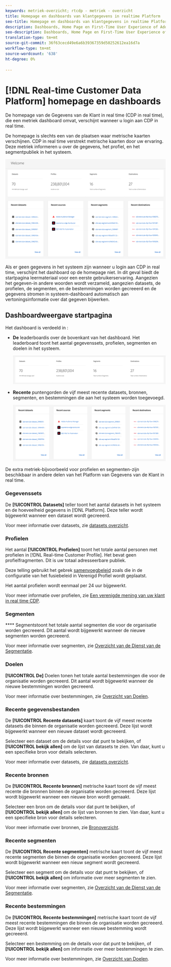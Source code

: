 ```yaml
---
keywords: metriek-overzicht; rtcdp - metriek - overzicht
title: Homepage en dashboards van klantgegevens in realtime Platform
seo-title: Homepage en dashboards van klantgegevens in realtime Platform
description: Dashboards, Home Page en First-Time User Experience of Adobe Experience Platform
seo-description: Dashboards, Home Page en First-Time User Experience of Adobe Experience Platform
translation-type: tm+mt
source-git-commit: 36f63cecd49e6a6b39367359d50252612ea16d7a
workflow-type: tm+mt
source-wordcount: '638'
ht-degree: 0%

---
```



# [!DNL Real-time Customer Data Platform] homepage en dashboards

De homepage van de Gegevens van de Klant in real time (CDP in real time), die een metriek dashboard omvat, verschijnt wanneer u login aan CDP in real time.

De homepage is slechts een van de plaatsen waar metrische kaarten verschijnen. CDP in real time verstrekt metrische kaarten door uw ervaring. Deze metriek informeren u over de gegevens, het profiel, en het segmentpubliek in het systeem.

![afbeelding](assets/home.png)

Als er geen gegevens in het systeem zijn wanneer u login aan CDP in real time, verschijnt het dashboard op de homepage niet. In dit geval biedt de startpagina leermateriaal voor een eerste gebruikerservaring. Aangezien het gegeven-in andere woorden wordt verzameld, aangezien <!--sources-->datasets, de profielen, de segmenten, en de bestemmingen worden gecreeerd en de gegevens stromen in systeem-dashboard automatisch aan vertoningsinformatie over dat gegeven<!-- in metric cards--> bijwerken.

## Dashboardweergave startpagina

<!--The dashboard shows information in several areas. Each category of information displays for the time range shown beneath the data.-->

Het dashboard is verdeeld in <!-- two areas.-->:

* **De** leaderboardis over de bovenkant van het dashboard. Het leaderboard toont het aantal gegevenssets, profielen, segmenten en doelen in het systeem.

   ![afbeelding](assets/leaderboard.png)

<!-- * **Metric cards** display beneath the leaderboard. Metric cards show additional information, such as percentages or trends. Metric cards appear as data is collected.
    ![image](assets/home-metrics.jpg)
Some information is shown in different ways on both the leaderboard and metric cards. -->
* **Recente** puntengorden de vijf meest recente datasets, bronnen, segmenten, en bestemmingen die aan het systeem worden toegevoegd.

   ![afbeelding](assets/recent.png)

De extra metriek-bijvoorbeeld voor profielen en segmenten-zijn beschikbaar in andere delen van het Platform van Gegevens van de Klant in real time.

### Gegevenssets

De **[!UICONTROL Datasets]** teller toont het aantal datasets in het systeem en de hoeveelheid gegevens in [!DNL Platform]. Deze teller wordt bijgewerkt wanneer een dataset wordt gecreeerd.

Voor meer informatie over datasets, zie [datasets overzicht](../catalog/datasets/overview.md).

### Profielen

Het aantal **[!UICONTROL Profielen]** toont het totale aantal personen met profielen in [!DNL Real-time Customer Profile]. Het bevat geen profielfragmenten. Dit is uw totaal adresseerbare publiek.

Deze telling gebruikt het gebrek [samenvoegbeleid](profile/merge-policies.md) zoals die in de configuratie van het fusiebeleid in Verenigd Profiel wordt geplaatst.

Het aantal profielen wordt eenmaal per 24 uur bijgewerkt.

Voor meer informatie over profielen, zie [Een verenigde mening van uw klant in real time CDP](profile/profile-overview.md).

### Segmenten

**** Segmentstoont het totale aantal segmenten die voor de organisatie worden gecreeerd. Dit aantal wordt bijgewerkt wanneer de nieuwe segmenten worden gecreeerd.

Voor meer informatie over segmenten, zie [Overzicht van de Dienst van de Segmentatie](segmentation/segmentation-overview.md).

### Doelen

**[!UICONTROL De]** Doelen tonen het totale aantal bestemmingen die voor de organisatie worden gecreeerd. Dit aantal wordt bijgewerkt wanneer de nieuwe bestemmingen worden gecreeerd.

Voor meer informatie over bestemmingen, zie [Overzicht van Doelen](destinations/overview.md).

<!-- ### Successful profile records

In the leaderboard **[!UICONTROL Successful profile records]** shows the total number of records that have been successfully processed into the profile.

There is also a metric card that shows the percentage of successful records. Select **[!UICONTROL View datasets]** to see more details about the profile records. Hover over the colored area of the graph to see additional details:

![image](assets/home-profilerecords-details.PNG)

The number of successful profile records is updated hourly. 

For more information about profiles, see [A unified view of your customer in Real-time CDP](profile/profile-overview.md).

### Total profile records

The **[!UICONTROL Total profile records]** metric card shows the total number of data records enabled to feed into the profiles, and the percentage that are successful, updated once per day. This does not include all data in the data lake, because some data might not be enabled to feed into the profiles.

 Hover over the colored area of the graph to see additional details about the successful profiles:

![image](assets/home-profile-details.PNG)

Select **[!UICONTROL View profiles]** to see more details about the profile records.

For more information about profiles, see [A unified view of your customer in Real-time CDP](profile/profile-overview.md).

For more information about viewing a specific profile, see [Profile viewer](profile/profile-viewer.md).

### Failed profile records

In the leaderboard, **[!UICONTROL Failed profile records]** counts the number of records that failed to process into the profile.

The **[!UICONTROL Failed profile records]** metric card shows this count, and includes a graphical representation that helps you see how failures have trended during the time shown below the graphic. This chart is updated hourly. Select **[!UICONTROL View datasets]** to see more details about the profile records.

The number of failed profile records is updated hourly. -->

### Recente gegevensbestanden

De **[!UICONTROL Recente datasets]** kaart toont de vijf meest recente datasets die binnen de organisatie worden gecreeerd. Deze lijst wordt bijgewerkt wanneer een nieuwe dataset wordt gecreeerd.

Selecteer een dataset om de details voor dat punt te bekijken, of **[!UICONTROL bekijk allen]** om de lijst van datasets te zien. Van daar, kunt u een specifieke bron voor details selecteren.

Voor meer informatie over datasets, zie [datasets overzicht](../catalog/datasets/overview.md).

### Recente bronnen

De **[!UICONTROL Recente bronnen]** metrische kaart toont de vijf meest recente die bronnen binnen de organisatie worden gecreeerd. Deze lijst wordt bijgewerkt wanneer een nieuwe bron wordt gemaakt.

Selecteer een bron om de details voor dat punt te bekijken, of **[!UICONTROL bekijk allen]** om de lijst van bronnen te zien. Van daar, kunt u een specifieke bron voor details selecteren.

Voor meer informatie over bronnen, zie [Bronoverzicht](sources/sources-overview.md).

### Recente segmenten

De **[!UICONTROL Recente segmenten]** metrische kaart toont de vijf meest recente segmenten die binnen de organisatie worden gecreeerd. Deze lijst wordt bijgewerkt wanneer een nieuw segment wordt gecreeerd.

Selecteer een segment om de details voor dat punt te bekijken, of **[!UICONTROL bekijk allen]** om informatie over meer segmenten te zien.

Voor meer informatie over segmenten, zie [Overzicht van de Dienst van de Segmentatie](segmentation/segmentation-overview.md).

### Recente bestemmingen

De **[!UICONTROL Recente bestemmingen]** metrische kaart toont de vijf meest recente bestemmingen die binnen de organisatie worden gecreeerd. Deze lijst wordt bijgewerkt wanneer een nieuwe bestemming wordt gecreeerd.

Selecteer een bestemming om de details voor dat punt te bekijken, of **[!UICONTROL bekijk allen]** om informatie over meer bestemmingen te zien.

Voor meer informatie over bestemmingen, zie [Overzicht van Doelen](destinations/overview.md).
